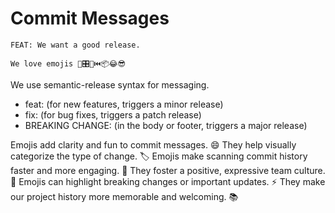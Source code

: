 # Commit Messages

    FEAT: We want a good release.

    We love emojis 🚂🎛️🧶⏮️📦😂😎

We use semantic-release syntax for messaging.

- feat: (for new features, triggers a minor release)
- fix: (for bug fixes, triggers a patch release)
- BREAKING CHANGE: (in the body or footer, triggers a major release)

Emojis add clarity and fun to commit messages. 😄
They help visually categorize the type of change. 🏷️
Emojis make scanning commit history faster and more engaging. 👀
They foster a positive, expressive team culture. 🤝
Emojis can highlight breaking changes or important updates. ⚡️
They make our project history more memorable and welcoming. 📚
